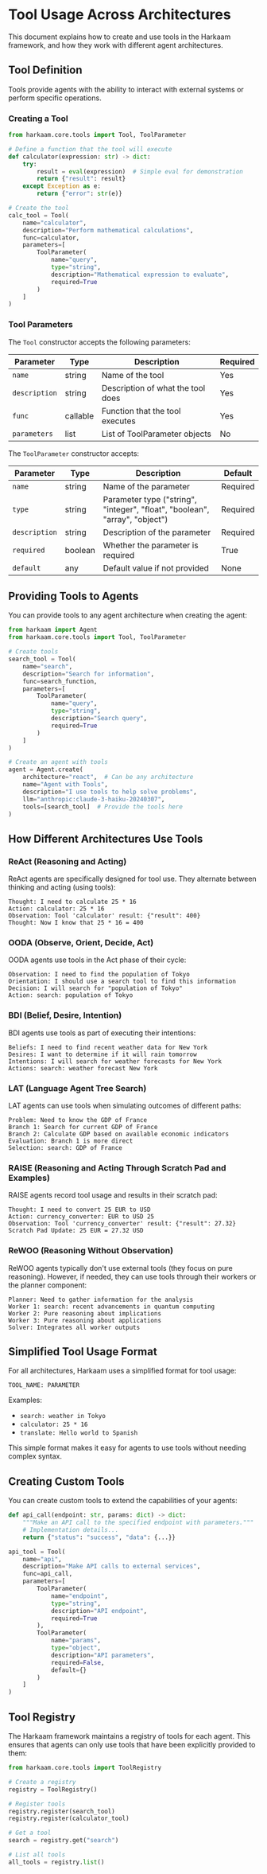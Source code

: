# Tool Usage Across Architectures

This document explains how to create and use tools in the Harkaam framework, and how they work with different agent architectures.

## Tool Definition

Tools provide agents with the ability to interact with external systems or perform specific operations.

### Creating a Tool

```python
from harkaam.core.tools import Tool, ToolParameter

# Define a function that the tool will execute
def calculator(expression: str) -> dict:
    try:
        result = eval(expression)  # Simple eval for demonstration
        return {"result": result}
    except Exception as e:
        return {"error": str(e)}

# Create the tool
calc_tool = Tool(
    name="calculator",
    description="Perform mathematical calculations",
    func=calculator,
    parameters=[
        ToolParameter(
            name="query",
            type="string",
            description="Mathematical expression to evaluate",
            required=True
        )
    ]
)
```

### Tool Parameters

The `Tool` constructor accepts the following parameters:

| Parameter | Type | Description | Required |
|-----------|------|-------------|----------|
| `name` | string | Name of the tool | Yes |
| `description` | string | Description of what the tool does | Yes |
| `func` | callable | Function that the tool executes | Yes |
| `parameters` | list | List of ToolParameter objects | No |

The `ToolParameter` constructor accepts:

| Parameter | Type | Description | Default |
|-----------|------|-------------|---------|
| `name` | string | Name of the parameter | Required |
| `type` | string | Parameter type ("string", "integer", "float", "boolean", "array", "object") | Required |
| `description` | string | Description of the parameter | Required |
| `required` | boolean | Whether the parameter is required | True |
| `default` | any | Default value if not provided | None |

## Providing Tools to Agents

You can provide tools to any agent architecture when creating the agent:

```python
from harkaam import Agent
from harkaam.core.tools import Tool, ToolParameter

# Create tools
search_tool = Tool(
    name="search",
    description="Search for information",
    func=search_function,
    parameters=[
        ToolParameter(
            name="query",
            type="string",
            description="Search query",
            required=True
        )
    ]
)

# Create an agent with tools
agent = Agent.create(
    architecture="react",  # Can be any architecture
    name="Agent with Tools",
    description="I use tools to help solve problems",
    llm="anthropic:claude-3-haiku-20240307",
    tools=[search_tool]  # Provide the tools here
)
```

## How Different Architectures Use Tools

### ReAct (Reasoning and Acting)

ReAct agents are specifically designed for tool use. They alternate between thinking and acting (using tools):

```
Thought: I need to calculate 25 * 16
Action: calculator: 25 * 16
Observation: Tool 'calculator' result: {"result": 400}
Thought: Now I know that 25 * 16 = 400
```

### OODA (Observe, Orient, Decide, Act)

OODA agents use tools in the Act phase of their cycle:

```
Observation: I need to find the population of Tokyo
Orientation: I should use a search tool to find this information
Decision: I will search for "population of Tokyo"
Action: search: population of Tokyo
```

### BDI (Belief, Desire, Intention)

BDI agents use tools as part of executing their intentions:

```
Beliefs: I need to find recent weather data for New York
Desires: I want to determine if it will rain tomorrow
Intentions: I will search for weather forecasts for New York
Actions: search: weather forecast New York
```

### LAT (Language Agent Tree Search)

LAT agents can use tools when simulating outcomes of different paths:

```
Problem: Need to know the GDP of France
Branch 1: Search for current GDP of France
Branch 2: Calculate GDP based on available economic indicators
Evaluation: Branch 1 is more direct
Selection: search: GDP of France
```

### RAISE (Reasoning and Acting Through Scratch Pad and Examples)

RAISE agents record tool usage and results in their scratch pad:

```
Thought: I need to convert 25 EUR to USD
Action: currency_converter: EUR to USD 25
Observation: Tool 'currency_converter' result: {"result": 27.32}
Scratch Pad Update: 25 EUR = 27.32 USD
```

### ReWOO (Reasoning Without Observation)

ReWOO agents typically don't use external tools (they focus on pure reasoning). However, if needed, they can use tools through their workers or the planner component:

```
Planner: Need to gather information for the analysis
Worker 1: search: recent advancements in quantum computing
Worker 2: Pure reasoning about implications
Worker 3: Pure reasoning about applications
Solver: Integrates all worker outputs
```

## Simplified Tool Usage Format

For all architectures, Harkaam uses a simplified format for tool usage:

```
TOOL_NAME: PARAMETER
```

Examples:
- `search: weather in Tokyo`
- `calculator: 25 * 16`
- `translate: Hello world to Spanish`

This simple format makes it easy for agents to use tools without needing complex syntax.

## Creating Custom Tools

You can create custom tools to extend the capabilities of your agents:

```python
def api_call(endpoint: str, params: dict) -> dict:
    """Make an API call to the specified endpoint with parameters."""
    # Implementation details...
    return {"status": "success", "data": {...}}

api_tool = Tool(
    name="api",
    description="Make API calls to external services",
    func=api_call,
    parameters=[
        ToolParameter(
            name="endpoint",
            type="string",
            description="API endpoint",
            required=True
        ),
        ToolParameter(
            name="params",
            type="object",
            description="API parameters",
            required=False,
            default={}
        )
    ]
)
```

## Tool Registry

The Harkaam framework maintains a registry of tools for each agent. This ensures that agents can only use tools that have been explicitly provided to them:

```python
from harkaam.core.tools import ToolRegistry

# Create a registry
registry = ToolRegistry()

# Register tools
registry.register(search_tool)
registry.register(calculator_tool)

# Get a tool
search = registry.get("search")

# List all tools
all_tools = registry.list()
```